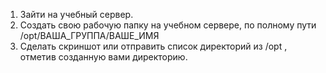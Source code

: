 1. Зайти на учебный сервер.
2. Создать свою рабочую папку на учебном сервере, по полному пути /opt/ВАША_ГРУППА/ВАШЕ_ИМЯ
3. Сделать скриншот или отправить список директорий из /opt , отметив созданную вами директорию.